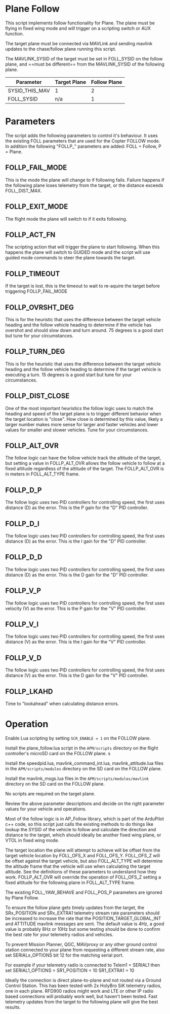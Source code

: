 # Plane Follow

This script implements follow functionality for Plane. The plane must be
flying in fixed wing mode and will trigger on a scripting switch or AUX function.

The target plane must be connected via MAVLink and sending mavlink updates to the chase/follow plane running this script.

The MAVLINK_SYSID of the target must be set in FOLL_SYSID on the follow plane,
and ==must be different== from the MAVLINK_SYSID of the following plane.

| Parameter | Target Plane | Follow Plane |
| --------- | ------------ | ------------ |
| SYSID_THIS_MAV | 1 | 2 |
| FOLL_SYSID | n/a | 1 |


# Parameters

The script adds the following parameters to control it's behaviour. It uses 
the existing FOLL parameters that are used for the Copter FOLLOW mode. In addition
the following "FOLLP_" parameters are added: FOLL = Follow, P = Plane.

## FOLLP_FAIL_MODE

This is the mode the plane will change to if following fails. Failure happens
if the following plane loses telemetry from the target, or the distance exceeds
FOLL_DIST_MAX.

## FOLLP_EXIT_MODE

The flight mode the plane will switch to if it exits following. 

## FOLLP_ACT_FN

The scripting action that will trigger the plane to start following. When this
happens the plane will switch to GUIDED mode and the script will use guided mode
commands to steer the plane towards the target.

## FOLLP_TIMEOUT

If the target is lost, this is the timeout to wait to re-aquire the target before 
triggering FOLLP_FAIL_MODE

## FOLLP_OVRSHT_DEG

This is for the heuristic that uses the difference between the target vehicle heading
and the follow vehicle heading to determine if the vehicle has overshot and should slow
down and turn around. 75 degrees is a good start but tune for your circumstances.

## FOLLP_TURN_DEG

This is for the heuristic that uses the difference between the target vehicle heading
and the follow vehicle heading to determine if the target vehicle is executing a turn.
15 degrees is a good start but tune for your circumstances.

## FOLLP_DIST_CLOSE

One of the most important heuristics the follow logic uses to match the heading and speed
of the target plane is to trigger different behavior when the target location is "close".
How close is determined by this value, likely a larger number makes more sense for larger 
and faster vehicles and lower values for smaller and slower vehicles. Tune for your circumstances.

## FOLLP_ALT_OVR

The follow logic can have the follow vehicle track the altitude of the target, but setting a value
in FOLLP_ALT_OVR allows the follow vehicle to follow at a fixed altitude regardless of the altitude
of the target. The FOLLP_ALT_OVR is in meters in FOLL_ALT_TYPE frame. 

## FOLLP_D_P

The follow logic uses two PID controllers for controlling speed, the first uses distance (D) 
as the error. This is the P gain for the "D" PID controller.

## FOLLP_D_I

The follow logic uses two PID controllers for controlling speed, the first uses distance (D) 
as the error. This is the I gain for the "D" PID controller.

## FOLLP_D_D

The follow logic uses two PID controllers for controlling speed, the first uses distance (D) 
as the error. This is the D gain for the "D" PID controller.

## FOLLP_V_P

The follow logic uses two PID controllers for controlling speed, the first uses velocity (V) 
as the error. This is the P gain for the "V" PID controller.

## FOLLP_V_I

The follow logic uses two PID controllers for controlling speed, the first uses distance (V) 
as the error. This is the I gain for the "V" PID controller.

## FOLLP_V_D

The follow logic uses two PID controllers for controlling speed, the first uses distance (V) 
as the error. This is the D gain for the "V" PID controller.

## FOLLP_LKAHD

Time to "lookahead" when calculating distance errors.


# Operation
Enable Lua scripting by setting `SCR_ENABLE = 1` on the FOLLOW plane.

Install the plane_follow.lua script in the `APM/scripts` directory on the flight
controller's microSD card on the FOLLOW plane. s

Install the speedpid.lua, mavlink_command_int.lua, mavlink_attitude.lua files
in the `APM/scripts/modules` directory on the SD card on the FOLLOW plane.

Install the mavlink_msgs.lua files
in the `APM/scripts/modules/mavlink` directory on the SD card on the FOLLOW plane.

No scripts are required on the target plane.

Review the above parameter descriptions and decide on the right parameter values for your vehicle and operations.

Most of the follow logic is in AP_Follow library, which is part of the ArduPilot c++
code, so this script just calls the existing methods to do things like
lookup the SYSID of the vehicle to follow and calculate the direction and distance
to the target, which should ideally be another fixed wing plane, or VTOL in
fixed wing mode.

The target location the plane will attempt to achieve will be offset from the target
vehicle location by FOLL_OFS_X and FOLL_OFS_Y. FOLL_OFS_Z will be offset against the 
target vehicle, but also FOLL_ALT_TYPE will determine the altitude frame that the vehicle
will use when calculating the target altitude. See the definitions of these
parameters to understand how they work. FOLLP_ALT_OVR will override the operation of FOLL_OFS_Z
setting a fixed altitude for the following plane in FOLL_ALT_TYPE frame.

The existing FOLL_YAW_BEHAVE and FOLL_POS_P parameters are ignored by Plane Follow.

To ensure the follow plane gets timely updates from the target, the SRx_POSITION and SRx_EXTRA1
telemetry stream rate parameters should be increased to increase the rate that the POSITION_TARGET_GLOBAL_INT
and ATTITUDE mavlink messages are sent. The default value is 4Hz, a good value is probably 8Hz or 10Hz but 
some testing should be done to confirm the best rate for your telemetry radios and vehicles.

To prevent Mission Planner, QGC, MAVproxy or any other ground control station connected to your plane
from requesting a different stream rate, also set SERIALx_OPTIONS bit 12 for the matching serial port. 

For example if your telemetry radio is connected to Telem1 = SERIAL1 then set
SERIAL1_OPTIONS = 
SR1_POSITION = 10
SR1_EXTRA1 = 10

Ideally the connection is direct plane-to-plane and not routed via a Ground Control Station. This has been tested with 2x HolyBro SiK telemetry radios, one in each plane. RFD900 radios might work and LTE or other IP radio based connections will probably work well, but haven't been tested. Fast telemetry updates from the target to the following plane will give the best results.
